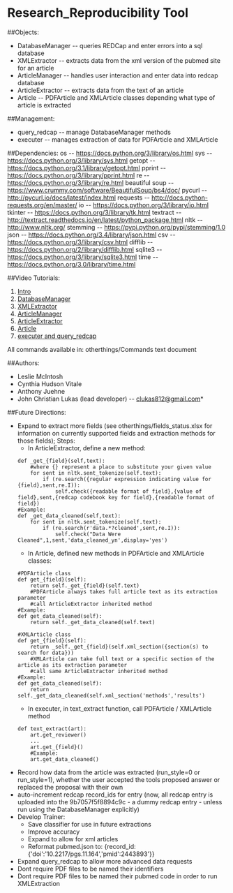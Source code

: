# Research_Reproducibility Tool

##Objects:
* DatabaseManager -- queries REDCap and enter errors into a sql database
* XMLExtractor -- extracts data from the xml version of the pubmed site for an article
* ArticleManager -- handles user interaction and enter data into redcap database
* ArticleExtractor -- extracts data from the text of an article
* Article -- PDFArticle and XMLArticle classes depending what type of article is extracted

##Management:
* query_redcap -- manage DatabaseManager methods
* executer -- manages extraction of data for PDFArticle and XMLArticle

##Dependencies:
	os				-- https://docs.python.org/3/library/os.html
	sys				-- https://docs.python.org/3/library/sys.html
	getopt 			-- https://docs.python.org/3.1/library/getopt.html
	pprint 			-- https://docs.python.org/3/library/pprint.html
	re				-- https://docs.python.org/3/library/re.html
	beautiful soup	-- https://www.crummy.com/software/BeautifulSoup/bs4/doc/
	pycurl 			-- http://pycurl.io/docs/latest/index.html
	requests 		-- http://docs.python-requests.org/en/master/
	io 				-- https://docs.python.org/3/library/io.html
	tkinter 		-- https://docs.python.org/3/library/tk.html
	textract        -- http://textract.readthedocs.io/en/latest/python_package.html
	nltk 			-- http://www.nltk.org/
	stemming 		-- https://pypi.python.org/pypi/stemming/1.0
	json 			-- https://docs.python.org/3.4/library/json.html
	csv 			-- https://docs.python.org/3/library/csv.html
	difflib 		-- https://docs.python.org/2/library/difflib.html
	sqlite3			-- https://docs.python.org/3/library/sqlite3.html
	time			-- https://docs.python.org/3.0/library/time.html
	
##Video Tutorials:
1. [Intro](https://youtu.be/q51gf0Np13A)
2. [DatabaseManager](https://youtu.be/FtmEwFQFKNw)
3. [XMLExtractor](https://youtu.be/hqYee18wTKk)
4. [ArticleManager](https://youtu.be/yl_UFhkU6ew)
5. [ArticleExtractor](https://youtu.be/tUFG0Ys4x8c)
6. [Article](https://youtu.be/8g8sm3bF9xQ)
7. [executer and query_redcap](https://youtu.be/oiuITs0HTpQ)

All commands available in: otherthings/Commands text document

##Authors:
* Leslie McIntosh
* Cynthia Hudson Vitale
* Anthony Juehne
* John Christian Lukas (lead developer) -- clukas812@gmail.com*


##Future Directions:
* Expand to extract more fields (see otherthings/fields_status.xlsx for information on currently supported fields and extraction methods for those fields); Steps:
  * In ArticleExtractor, define a new method:
  ```
  def _get_{field}(self,text):
      #where {} represent a place to substitute your given value
      for sent in nltk.sent_tokenize(self.text):
          if (re.search({regular expression indicating value for {field},sent,re.I)):
              self.check({readable format of field},{value of field},sent,{redcap codebook key for field},{readable format of field})
  #Example:
  def _get_data_cleaned(self,text):
      for sent in nltk.sent_tokenize(self.text):
          if (re.search(r'data.*?cleaned',sent,re.I)):
              self.check("Data Were Cleaned",1,sent,'data_cleaned_yn',display='yes')
  ```
  * In Article, defined new methods in PDFArticle and XMLArticle classes:
  ```
  #PDFArticle class
  def get_{field}(self):
      return self._get_{field}(self.text)
      #PDFArticle always takes full article text as its extraction parameter
      #call ArticleExtractor inherited method
  #Example:
  def get_data_cleaned(self):
      return self._get_data_cleaned(self.text)
    
  #XMLArticle class
  def get_{field}(self):
      return _self._get_{field}(self.xml_section({section(s) to search for data}))
      #XMLArticle can take full text or a specific section of the article as its extraction parameter
      #call same ArticleExtractor inherited method
  #Example:
  def get_data_cleaned(self):
      return self._get_data_cleaned(self.xml_section('methods','results')
  ```
  * In executer, in text_extract function, call PDFArticle / XMLArticle method
  ```
  def text_extract(art):
      art.get_reviewer()
      ...
      art.get_{field}()
      #Example:
      art.get_data_cleaned()
  ```
* Record how data from the article was extracted (run_style=0 or run_style=1), whether the user accepted the tools proposed answer or replaced the proposal with their own
* auto-increment redcap record_ids for entry (now, all redcap entry is uploaded into the 9b7057f5f8894c9c - a dummy redcap entry - unless run using the DatabaseManager explicitly)
* Develop Trainer:
  * Save classifier for use in future extractions
  * Improve accuracy
  * Expand to allow for xml articles
  * Reformat pubmed.json to: {record_id: {'doi':'10.2217/pgs.11.164','pmid':2443893'}}
* Expand query_redcap to allow more advanced data requests
* Dont require PDF files to be named their identifiers
* Dont require PDF files to be named their pubmed code in order to run XMLExtraction
